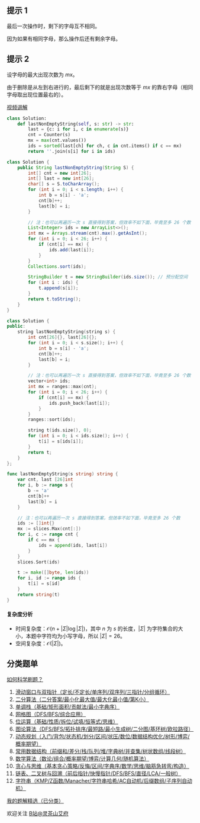 ## 提示 1

最后一次操作时，剩下的字母互不相同。

因为如果有相同字母，那么操作后还有剩余字母。

## 提示 2

设字母的最大出现次数为 $\textit{mx}$。

由于删除是从左到右进行的，最后剩下的就是出现次数等于 $\textit{mx}$ 的靠右字母（相同字母取出现位置最右的）。

[视频讲解](https://www.bilibili.com/video/BV1Sm411U7cR/)

```py [sol-Python3]
class Solution:
    def lastNonEmptyString(self, s: str) -> str:
        last = {c: i for i, c in enumerate(s)}
        cnt = Counter(s)
        mx = max(cnt.values())
        ids = sorted(last[ch] for ch, c in cnt.items() if c == mx)
        return ''.join(s[i] for i in ids)
```

```java [sol-Java]
class Solution {
    public String lastNonEmptyString(String S) {
        int[] cnt = new int[26];
        int[] last = new int[26];
        char[] s = S.toCharArray();
        for (int i = 0; i < s.length; i++) {
            int b = s[i] - 'a';
            cnt[b]++;
            last[b] = i;
        }

        // 注：也可以再遍历一次 s 直接得到答案，但效率不如下面，毕竟至多 26 个数
        List<Integer> ids = new ArrayList<>();
        int mx = Arrays.stream(cnt).max().getAsInt();
        for (int i = 0; i < 26; i++) {
            if (cnt[i] == mx) {
                ids.add(last[i]);
            }
        }
        Collections.sort(ids);

        StringBuilder t = new StringBuilder(ids.size()); // 预分配空间
        for (int i : ids) {
            t.append(s[i]);
        }
        return t.toString();
    }
}
```

```cpp [sol-C++]
class Solution {
public:
    string lastNonEmptyString(string s) {
        int cnt[26]{}, last[26]{};
        for (int i = 0; i < s.size(); i++) {
            int b = s[i] - 'a';
            cnt[b]++;
            last[b] = i;
        }

        // 注：也可以再遍历一次 s 直接得到答案，但效率不如下面，毕竟至多 26 个数
        vector<int> ids;
        int mx = ranges::max(cnt);
        for (int i = 0; i < 26; i++) {
            if (cnt[i] == mx) {
                ids.push_back(last[i]);
            }
        }
        ranges::sort(ids);

        string t(ids.size(), 0);
        for (int i = 0; i < ids.size(); i++) {
            t[i] = s[ids[i]];
        }
        return t;
    }
};
```

```go [sol-Go]
func lastNonEmptyString(s string) string {
	var cnt, last [26]int
	for i, b := range s {
		b -= 'a'
		cnt[b]++
		last[b] = i
	}

	// 注：也可以再遍历一次 s 直接得到答案，但效率不如下面，毕竟至多 26 个数
	ids := []int{}
	mx := slices.Max(cnt[:])
	for i, c := range cnt {
		if c == mx {
			ids = append(ids, last[i])
		}
	}
	slices.Sort(ids)

	t := make([]byte, len(ids))
	for i, id := range ids {
		t[i] = s[id]
	}
	return string(t)
}
```

#### 复杂度分析

- 时间复杂度：$\mathcal{O}(n + |\Sigma|\log |\Sigma|)$，其中 $n$ 为 $s$ 的长度，$|\Sigma|$ 为字符集合的大小，本题中字符均为小写字母，所以 $|\Sigma|=26$。
- 空间复杂度：$\mathcal{O}(|\Sigma|)$。

## 分类题单

[如何科学刷题？](https://leetcode.cn/circle/discuss/RvFUtj/)

1. [滑动窗口与双指针（定长/不定长/单序列/双序列/三指针/分组循环）](https://leetcode.cn/circle/discuss/0viNMK/)
2. [二分算法（二分答案/最小化最大值/最大化最小值/第K小）](https://leetcode.cn/circle/discuss/SqopEo/)
3. [单调栈（基础/矩形面积/贡献法/最小字典序）](https://leetcode.cn/circle/discuss/9oZFK9/)
4. [网格图（DFS/BFS/综合应用）](https://leetcode.cn/circle/discuss/YiXPXW/)
5. [位运算（基础/性质/拆位/试填/恒等式/思维）](https://leetcode.cn/circle/discuss/dHn9Vk/)
6. [图论算法（DFS/BFS/拓扑排序/最短路/最小生成树/二分图/基环树/欧拉路径）](https://leetcode.cn/circle/discuss/01LUak/)
7. [动态规划（入门/背包/状态机/划分/区间/状压/数位/数据结构优化/树形/博弈/概率期望）](https://leetcode.cn/circle/discuss/tXLS3i/)
8. [常用数据结构（前缀和/差分/栈/队列/堆/字典树/并查集/树状数组/线段树）](https://leetcode.cn/circle/discuss/mOr1u6/)
9. [数学算法（数论/组合/概率期望/博弈/计算几何/随机算法）](https://leetcode.cn/circle/discuss/IYT3ss/)
10. [贪心与思维（基本贪心策略/反悔/区间/字典序/数学/思维/脑筋急转弯/构造）](https://leetcode.cn/circle/discuss/g6KTKL/)
11. [链表、二叉树与回溯（前后指针/快慢指针/DFS/BFS/直径/LCA/一般树）](https://leetcode.cn/circle/discuss/K0n2gO/)
12. [字符串（KMP/Z函数/Manacher/字符串哈希/AC自动机/后缀数组/子序列自动机）](https://leetcode.cn/circle/discuss/SJFwQI/)

[我的题解精选（已分类）](https://github.com/EndlessCheng/codeforces-go/blob/master/leetcode/SOLUTIONS.md)

欢迎关注 [B站@灵茶山艾府](https://space.bilibili.com/206214)
